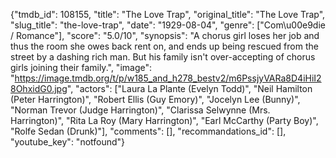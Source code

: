{"tmdb_id": 108155, "title": "The Love Trap", "original_title": "The Love Trap", "slug_title": "the-love-trap", "date": "1929-08-04", "genre": ["Com\u00e9die / Romance"], "score": "5.0/10", "synopsis": "A chorus girl loses her job and thus the room she owes back rent on, and ends up being rescued from the street by a dashing rich man. But his family isn't over-accepting of chorus girls joining their family.", "image": "https://image.tmdb.org/t/p/w185_and_h278_bestv2/m6PssjyVARa8D4iHiI28OhxidG0.jpg", "actors": ["Laura La Plante (Evelyn Todd)", "Neil Hamilton (Peter Harrington)", "Robert Ellis (Guy Emory)", "Jocelyn Lee (Bunny)", "Norman Trevor (Judge Harrington)", "Clarissa Selwynne (Mrs. Harrington)", "Rita La Roy (Mary Harrington)", "Earl McCarthy (Party Boy)", "Rolfe Sedan (Drunk)"], "comments": [], "recommandations_id": [], "youtube_key": "notfound"}